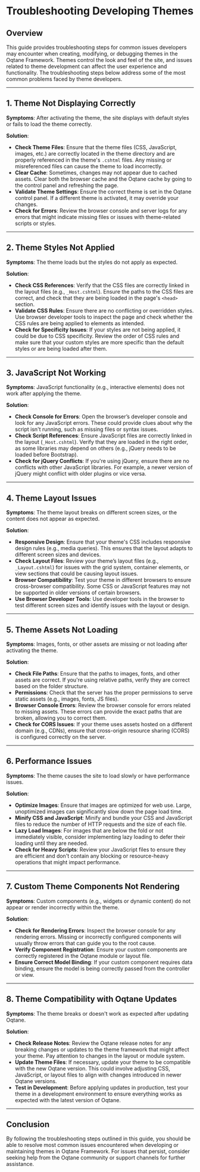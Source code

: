 # Troubleshooting Developing Themes

## Overview

This guide provides troubleshooting steps for common issues developers may encounter when creating, modifying, or debugging themes in the Oqtane Framework. Themes control the look and feel of the site, and issues related to theme development can affect the user experience and functionality. The troubleshooting steps below address some of the most common problems faced by theme developers.

---

## 1. Theme Not Displaying Correctly

**Symptoms**: After activating the theme, the site displays with default styles or fails to load the theme correctly.

**Solution**:
- **Check Theme Files**: Ensure that the theme files (CSS, JavaScript, images, etc.) are correctly located in the theme directory and are properly referenced in the theme's `.cshtml` files. Any missing or misreferenced files can cause the theme to load incorrectly.
- **Clear Cache**: Sometimes, changes may not appear due to cached assets. Clear both the browser cache and the Oqtane cache by going to the control panel and refreshing the page.
- **Validate Theme Settings**: Ensure the correct theme is set in the Oqtane control panel. If a different theme is activated, it may override your changes.
- **Check for Errors**: Review the browser console and server logs for any errors that might indicate missing files or issues with theme-related scripts or styles.

---

## 2. Theme Styles Not Applied

**Symptoms**: The theme loads but the styles do not apply as expected.

**Solution**:
- **Check CSS References**: Verify that the CSS files are correctly linked in the layout files (e.g., `_Host.cshtml`). Ensure the paths to the CSS files are correct, and check that they are being loaded in the page's `<head>` section.
- **Validate CSS Rules**: Ensure there are no conflicting or overridden styles. Use browser developer tools to inspect the page and check whether the CSS rules are being applied to elements as intended.
- **Check for Specificity Issues**: If your styles are not being applied, it could be due to CSS specificity. Review the order of CSS rules and make sure that your custom styles are more specific than the default styles or are being loaded after them.

---

## 3. JavaScript Not Working

**Symptoms**: JavaScript functionality (e.g., interactive elements) does not work after applying the theme.

**Solution**:
- **Check Console for Errors**: Open the browser’s developer console and look for any JavaScript errors. These could provide clues about why the script isn't running, such as missing files or syntax issues.
- **Check Script References**: Ensure JavaScript files are correctly linked in the layout (`_Host.cshtml`). Verify that they are loaded in the right order, as some libraries may depend on others (e.g., jQuery needs to be loaded before Bootstrap).
- **Check for jQuery Conflicts**: If you're using jQuery, ensure there are no conflicts with other JavaScript libraries. For example, a newer version of jQuery might conflict with older plugins or vice versa.

---

## 4. Theme Layout Issues

**Symptoms**: The theme layout breaks on different screen sizes, or the content does not appear as expected.

**Solution**:
- **Responsive Design**: Ensure that your theme's CSS includes responsive design rules (e.g., media queries). This ensures that the layout adapts to different screen sizes and devices.
- **Check Layout Files**: Review your theme’s layout files (e.g., `_Layout.cshtml`) for issues with the grid system, container elements, or view sections that could be causing layout issues.
- **Browser Compatibility**: Test your theme in different browsers to ensure cross-browser compatibility. Some CSS or JavaScript features may not be supported in older versions of certain browsers.
- **Use Browser Developer Tools**: Use developer tools in the browser to test different screen sizes and identify issues with the layout or design.

---

## 5. Theme Assets Not Loading

**Symptoms**: Images, fonts, or other assets are missing or not loading after activating the theme.

**Solution**:
- **Check File Paths**: Ensure that the paths to images, fonts, and other assets are correct. If you're using relative paths, verify they are correct based on the folder structure.
- **Permissions**: Check that the server has the proper permissions to serve static assets (e.g., images, fonts, JS files).
- **Browser Console Errors**: Review the browser console for errors related to missing assets. These errors can provide the exact paths that are broken, allowing you to correct them.
- **Check for CORS Issues**: If your theme uses assets hosted on a different domain (e.g., CDNs), ensure that cross-origin resource sharing (CORS) is configured correctly on the server.

---

## 6. Performance Issues

**Symptoms**: The theme causes the site to load slowly or have performance issues.

**Solution**:
- **Optimize Images**: Ensure that images are optimized for web use. Large, unoptimized images can significantly slow down the page load time.
- **Minify CSS and JavaScript**: Minify and bundle your CSS and JavaScript files to reduce the number of HTTP requests and the size of each file.
- **Lazy Load Images**: For images that are below the fold or not immediately visible, consider implementing lazy loading to defer their loading until they are needed.
- **Check for Heavy Scripts**: Review your JavaScript files to ensure they are efficient and don't contain any blocking or resource-heavy operations that might impact performance.

---

## 7. Custom Theme Components Not Rendering

**Symptoms**: Custom components (e.g., widgets or dynamic content) do not appear or render incorrectly within the theme.

**Solution**:
- **Check for Rendering Errors**: Inspect the browser console for any rendering errors. Missing or incorrectly configured components will usually throw errors that can guide you to the root cause.
- **Verify Component Registration**: Ensure your custom components are correctly registered in the Oqtane module or layout file.
- **Ensure Correct Model Binding**: If your custom component requires data binding, ensure the model is being correctly passed from the controller or view.

---

## 8. Theme Compatibility with Oqtane Updates

**Symptoms**: The theme breaks or doesn't work as expected after updating Oqtane.

**Solution**:
- **Check Release Notes**: Review the Oqtane release notes for any breaking changes or updates to the theme framework that might affect your theme. Pay attention to changes in the layout or module system.
- **Update Theme Files**: If necessary, update your theme to be compatible with the new Oqtane version. This could involve adjusting CSS, JavaScript, or layout files to align with changes introduced in newer Oqtane versions.
- **Test in Development**: Before applying updates in production, test your theme in a development environment to ensure everything works as expected with the latest version of Oqtane.

---

## Conclusion

By following the troubleshooting steps outlined in this guide, you should be able to resolve most common issues encountered when developing or maintaining themes in Oqtane Framework. For issues that persist, consider seeking help from the Oqtane community or support channels for further assistance.
